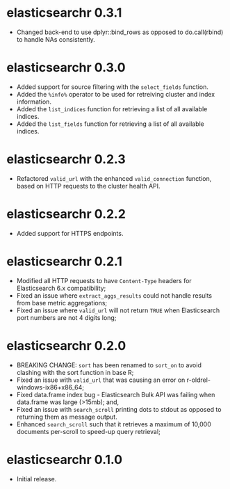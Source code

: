 # elasticsearchr 0.3.1

* Changed back-end to use dplyr::bind_rows as opposed to do.call(rbind) to handle NAs consistently.


# elasticsearchr 0.3.0

* Added support for source filtering with the `select_fields` function.
* Added the `%info%` operator to be used for retreiving cluster and index information.
* Added the `list_indices` function for retrieving a list of all available indices.
* Added the `list_fields` function for retrieving a list of all available indices.


# elasticsearchr 0.2.3

* Refactored `valid_url` with the enhanced `valid_connection` function, based on HTTP requests to the cluster health API.


# elasticsearchr 0.2.2

* Added support for HTTPS endpoints.


# elasticsearchr 0.2.1

* Modified all HTTP requests to have `Content-Type` headers for Elasticsearch 6.x compatibility;
* Fixed an issue where `extract_aggs_results` could not handle results from base metric aggregations;
* Fixed an issue where `valid_url` will not return `TRUE` when Elasticsearch port numbers are not 4 digits long;


# elasticsearchr 0.2.0

* BREAKING CHANGE: `sort` has been renamed to `sort_on` to avoid clashing with the sort function in base R;
* Fixed an issue with `valid_url` that was causing an error on r-oldrel-windows-ix86+x86_64;
* Fixed data.frame index bug - Elasticsearch Bulk API was failing when data.frame was large (>15mb); and,
* Fixed an issue with `search_scroll` printing dots to stdout as opposed to returning them as message output.
* Enhanced `search_scroll` such that it retrieves a maximum of 10,000 documents per-scroll to speed-up query retrieval;


# elasticsearchr 0.1.0

* Initial release.

